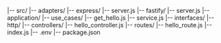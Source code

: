 |-- src/
    |-- adapters/
        |-- express/
            |-- server.js
        |-- fastify/
            |-- server.js
    |-- application/
        |-- use_cases/
            |-- get_hello.js
        |-- service.js
    |-- interfaces/
        |-- http/
            |-- controllers/
                |-- hello_controller.js
            |-- routes/
                |-- hello_route.js
    |-- index.js
|-- .env
|-- package.json
